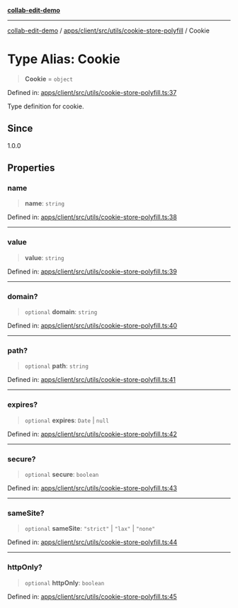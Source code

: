 [**collab-edit-demo**](../../../../../../README.md)

***

[collab-edit-demo](../../../../../../README.md) / [apps/client/src/utils/cookie-store-polyfill](../README.md) / Cookie

# Type Alias: Cookie

> **Cookie** = `object`

Defined in: [apps/client/src/utils/cookie-store-polyfill.ts:37](https://github.com/austyle-io/pub-sub-demo/blob/00b2f1e9b947d5e964db5c3be9502513c4374263/apps/client/src/utils/cookie-store-polyfill.ts#L37)

Type definition for cookie.

## Since

1.0.0

## Properties

### name

> **name**: `string`

Defined in: [apps/client/src/utils/cookie-store-polyfill.ts:38](https://github.com/austyle-io/pub-sub-demo/blob/00b2f1e9b947d5e964db5c3be9502513c4374263/apps/client/src/utils/cookie-store-polyfill.ts#L38)

***

### value

> **value**: `string`

Defined in: [apps/client/src/utils/cookie-store-polyfill.ts:39](https://github.com/austyle-io/pub-sub-demo/blob/00b2f1e9b947d5e964db5c3be9502513c4374263/apps/client/src/utils/cookie-store-polyfill.ts#L39)

***

### domain?

> `optional` **domain**: `string`

Defined in: [apps/client/src/utils/cookie-store-polyfill.ts:40](https://github.com/austyle-io/pub-sub-demo/blob/00b2f1e9b947d5e964db5c3be9502513c4374263/apps/client/src/utils/cookie-store-polyfill.ts#L40)

***

### path?

> `optional` **path**: `string`

Defined in: [apps/client/src/utils/cookie-store-polyfill.ts:41](https://github.com/austyle-io/pub-sub-demo/blob/00b2f1e9b947d5e964db5c3be9502513c4374263/apps/client/src/utils/cookie-store-polyfill.ts#L41)

***

### expires?

> `optional` **expires**: `Date` \| `null`

Defined in: [apps/client/src/utils/cookie-store-polyfill.ts:42](https://github.com/austyle-io/pub-sub-demo/blob/00b2f1e9b947d5e964db5c3be9502513c4374263/apps/client/src/utils/cookie-store-polyfill.ts#L42)

***

### secure?

> `optional` **secure**: `boolean`

Defined in: [apps/client/src/utils/cookie-store-polyfill.ts:43](https://github.com/austyle-io/pub-sub-demo/blob/00b2f1e9b947d5e964db5c3be9502513c4374263/apps/client/src/utils/cookie-store-polyfill.ts#L43)

***

### sameSite?

> `optional` **sameSite**: `"strict"` \| `"lax"` \| `"none"`

Defined in: [apps/client/src/utils/cookie-store-polyfill.ts:44](https://github.com/austyle-io/pub-sub-demo/blob/00b2f1e9b947d5e964db5c3be9502513c4374263/apps/client/src/utils/cookie-store-polyfill.ts#L44)

***

### httpOnly?

> `optional` **httpOnly**: `boolean`

Defined in: [apps/client/src/utils/cookie-store-polyfill.ts:45](https://github.com/austyle-io/pub-sub-demo/blob/00b2f1e9b947d5e964db5c3be9502513c4374263/apps/client/src/utils/cookie-store-polyfill.ts#L45)
